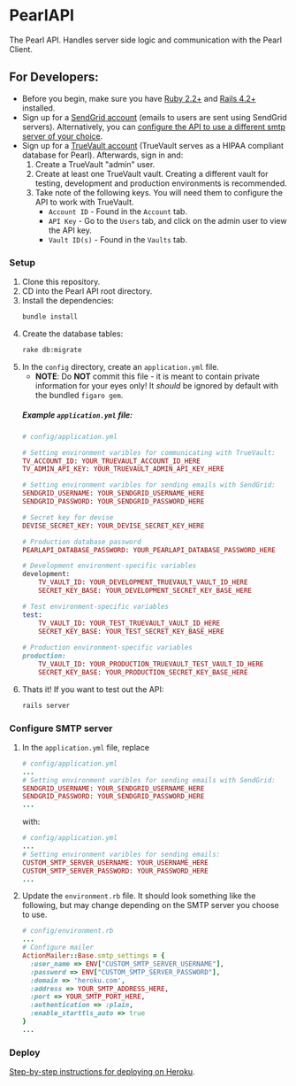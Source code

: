 # PearlAPI
The Pearl API. Handles server side logic and communication with the Pearl Client.


## For Developers:
* Before you begin, make sure you have [Ruby 2.2+](https://www.ruby-lang.org/en/documentation/installation/) and 
[Rails 4.2+](http://rubyonrails.org/download/) installed.
* Sign up for a [SendGrid account](https://sendgrid.com/) (emails to users are sent using SendGrid servers). Alternatively, you can [configure the API to use a different smtp server of your choice](#configure-smtp-server). 
* Sign up for a [TrueVault account](https://www.truevault.com/) (TrueVault serves as a HIPAA compliant database for Pearl). Afterwards, sign in and:
    1. Create a TrueVault "admin" user.
    2. Create at least one TrueVault vault. Creating a different vault for testing, development and production environments is recommended.
    3. Take note of the following keys. You will need them to configure the API to work with TrueVault.
        * `Account ID` - Found in the `Account` tab.
        * `API Key` - Go to the `Users` tab, and click on the admin user to view the API key.
        * `Vault ID(s)` - Found in the `Vaults` tab.


### Setup
1. Clone this repository.
2. CD into the Pearl API root directory.
3. Install the dependencies:
    ```bash
    bundle install
    ```
4. Create the database tables:
    ```bash
    rake db:migrate
    ```
5. In the `config` directory, create an `application.yml` file. 
    *  **NOTE**: Do **NOT** commit this file - it is meant to contain private information for your eyes only! It *should* be ignored by default with the bundled `figaro gem`.
    ##### Example `application.yml` file:
    ```ruby
    # config/application.yml 
    
    # Setting environment varibles for communicating with TrueVault:
    TV_ACCOUNT_ID: YOUR_TRUEVAULT_ACCOUNT_ID_HERE
    TV_ADMIN_API_KEY: YOUR_TRUEVAULT_ADMIN_API_KEY_HERE
    
    # Setting environment varibles for sending emails with SendGrid:
    SENDGRID_USERNAME: YOUR_SENDGRID_USERNAME_HERE
    SENDGRID_PASSWORD: YOUR_SENDGRID_PASSWORD_HERE
    
    # Secret key for devise
    DEVISE_SECRET_KEY: YOUR_DEVISE_SECRET_KEY_HERE
    
    # Production database password
    PEARLAPI_DATABASE_PASSWORD: YOUR_PEARLAPI_DATABASE_PASSWORD_HERE
    
    # Development environment-specific variables
    development:
        TV_VAULT_ID: YOUR_DEVELOPMENT_TRUEVAULT_VAULT_ID_HERE
        SECRET_KEY_BASE: YOUR_DEVELOPMENT_SECRET_KEY_BASE_HERE
    
    # Test environment-specific variables
    test: 
        TV_VAULT_ID: YOUR_TEST_TRUEVAULT_VAULT_ID_HERE
        SECRET_KEY_BASE: YOUR_TEST_SECRET_KEY_BASE_HERE
              
    # Production environment-specific variables          
    production: 
        TV_VAULT_ID: YOUR_PRODUCTION_TRUEVAULT_TEST_VAULT_ID_HERE
        SECRET_KEY_BASE: YOUR_PRODUCTION_SECRET_KEY_BASE_HERE
    ```
6. Thats it! If you want to test out the API:
    ```bash
    rails server
    ```

### Configure SMTP server
1. In the `application.yml` file, replace
    ```ruby
    # config/application.yml
    ...
    # Setting environment varibles for sending emails with SendGrid:
    SENDGRID_USERNAME: YOUR_SENDGRID_USERNAME_HERE
    SENDGRID_PASSWORD: YOUR_SENDGRID_PASSWORD_HERE
    ...
    ```
    with:
    ```ruby
    # config/application.yml
    ...
    # Setting environment varibles for sending emails:
    CUSTOM_SMTP_SERVER_USERNAME: YOUR_USERNAME_HERE
    CUSTOM_SMTP_SERVER_PASSWORD: YOUR_PASSWORD_HERE
    ...
    ```

2. Update the `environment.rb` file. It should look something like the following, but may change depending on the SMTP server you choose to use.
    ```ruby
    # config/environment.rb
    ...
    # Configure mailer
    ActionMailer::Base.smtp_settings = {
      :user_name => ENV["CUSTOM_SMTP_SERVER_USERNAME"],
      :password => ENV["CUSTOM_SMTP_SERVER_PASSWORD"],
      :domain => 'heroku.com',
      :address => YOUR_SMTP_ADDRESS_HERE,
      :port => YOUR_SMTP_PORT_HERE,
      :authentication => :plain,
      :enable_starttls_auto => true
    }
    ...
    ```

### Deploy
[Step-by-step instructions for deploying on Heroku](https://devcenter.heroku.com/articles/getting-started-with-ruby#introduction).
